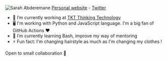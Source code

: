 ![Sarah Abderemane](http://dev.sarahabd.com/static/about-me.jpg)
[Personal website](https://sarahabd.com/) - [Twitter](https://twitter.com/s_abderemane)
- 👾 I’m currently working at [TKT Thinking Technology](https://tkt.paris) 
- 🖥️ I'm working with Python and JavaScript language. I'm a big fan of GitHub Actions ❤️
- 🌱 I’m currently learning Bash, improve my way of mentoring
- ⚡ Fun fact: I'm changing hairstyle as much as I'm changing my clothes !


Open to small collaboration 👯

<!--
**sabderemane/sabderemane** is a ✨ _special_ ✨ repository because its `README.md` (this file) appears on your GitHub profile.

Here are some ideas to get you started:

- 🔭 I’m currently working on ...
- 🌱 I’m currently learning ...
- 👯 I’m looking to collaborate on ...
- 🤔 I’m looking for help with ...
- 💬 Ask me about ...
- 📫 How to reach me: ...
- 😄 Pronouns: ...
- ⚡ Fun fact: ...
-->
